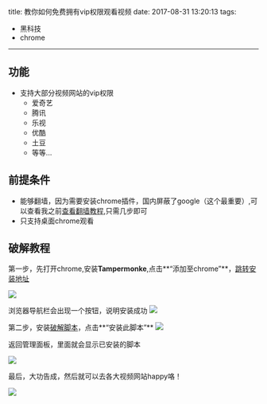 title: 教你如何免费拥有vip权限观看视频
date: 2017-08-31 13:20:13
tags:
  - 黑科技
  - chrome
---

## 功能

* 支持大部分视频网站的vip权限
    * 爱奇艺
    * 腾讯
    * 乐视
    * 优酷
    * 土豆
    * 等等...

## 前提条件

* 能够翻墙，因为需要安装chrome插件，国内屏蔽了google（这个最重要）,可以查看我之前[查看翻墙教程](http://meiminjun.github.io/chrome-%E7%BF%BB%E5%A2%99/),只需几步即可
* 只支持桌面chrome观看

## 破解教程

第一步，先打开chrome,安装**Tampermonke**,点击**“添加至chrome”**，[跳转安装地址](https://chrome.google.com/webstore/search/Tampermonkey)

![](https://ww4.sinaimg.cn/large/006tNc79gy1fj2rch6qv7j31kw0e8k26.jpg)

浏览器导航栏会出现一个按钮，说明安装成功
![](https://ww1.sinaimg.cn/large/006tNc79gy1fj2wi58phrj31kw028myl.jpg)

第二步，安装[破解脚本](https://greasyfork.org/zh-CN/scripts/27530-%E7%A0%B4%E8%A7%A3vip%E4%BC%9A%E5%91%98%E8%A7%86%E9%A2%91%E9%9B%86%E5%90%88)，点击**“安装此脚本”**
![](https://ww1.sinaimg.cn/large/006tNc79gy1fj2w0goj5wj31gu0p4n58.jpg)

返回管理面板，里面就会显示已安装的脚本

![](https://ww2.sinaimg.cn/large/006tNc79gy1fj2w37cnc8j31kw0hntfp.jpg)

最后，大功告成，然后就可以去各大视频网站happy咯！

![](https://ooo.0o0.ooo/2017/06/13/593f33ca1bf5e.gif)



